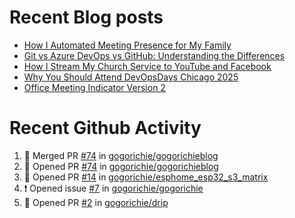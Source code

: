 # Recent Blog posts
<!-- BLOG-POST-LIST:START -->
- [How I Automated Meeting Presence for My Family](https://www.gogorichie.com/blog/office-meeting-indicator/)
- [Git vs Azure DevOps vs GitHub: Understanding the Differences](https://www.gogorichie.com/blog/microsoft/gitvsghvsado/)
- [How I Stream My Church Service to YouTube and Facebook](https://www.gogorichie.com/blog/church_live_stream/)
- [Why You Should Attend DevOpsDays Chicago 2025](https://www.gogorichie.com/blog/devopsdayschicago2025/)
- [Office Meeting Indicator Version 2](https://www.gogorichie.com/blog/office-meeting-indicator-v2/)
<!-- BLOG-POST-LIST:END -->


# Recent Github Activity
<!--START_SECTION:activity-->
1. 🎉 Merged PR [#74](https://github.com/gogorichie/gogorichieblog/pull/74) in [gogorichie/gogorichieblog](https://github.com/gogorichie/gogorichieblog)
2. 💪 Opened PR [#74](https://github.com/gogorichie/gogorichieblog/pull/74) in [gogorichie/gogorichieblog](https://github.com/gogorichie/gogorichieblog)
3. 💪 Opened PR [#14](https://github.com/gogorichie/esphome_esp32_s3_matrix/pull/14) in [gogorichie/esphome_esp32_s3_matrix](https://github.com/gogorichie/esphome_esp32_s3_matrix)
4. ❗ Opened issue [#7](https://github.com/gogorichie/gogorichie/issues/7) in [gogorichie/gogorichie](https://github.com/gogorichie/gogorichie)
5. 💪 Opened PR [#2](https://github.com/gogorichie/drip/pull/2) in [gogorichie/drip](https://github.com/gogorichie/drip)
<!--END_SECTION:activity-->

